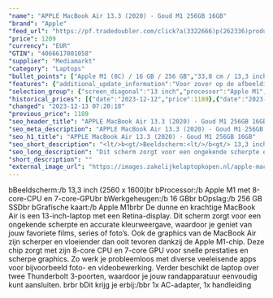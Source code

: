 ```yaml
---
"name": "APPLE MacBook Air 13.3 (2020) - Goud M1 256GB 16GB"
"brand": "Apple"
"feed_url": "https://pf.tradedoubler.com/click?a(3322666)p(262336)product(50617-1682023)ttid(3)url(https%3A%2F%2Fwww.mediamarkt.nl%2Fnl%2Fproduct%2F_apple-macbook-air-13-3-2020-goud-m1-256gb-16gb-1682023.html%3Futm_source%3Dtradedoubler%26utm_medium%3Daff-comparison%26utm_term%3D1682023)"
"price": 1209
"currency": "EUR"
"GTIN": "4066617001058"
"supplier": "Mediamarkt"
"category": "Laptops"
"bullet_points": ["Apple M1 (8C) / 16 GB / 256 GB","33,8 cm / 13,3 inch","Retina - 33,8 cm / 13,3 inch","SSD , 256 GB","2x Thunderbolt 3, 1x hoofdtelefoon","Lithium-Polymeer (LiPo)","304.1 cm x 1.61 cm x 212.4 mm /"]
"features": {"additional_update_information":"Voor zover op de afbeeldingen apps worden getoond, geldt dat MediaMarkt niet kan garanderen dat de apps tijdens de volledige levensduur van het product goed zullen blijven functioneren. Dit hangt af van het beleid van de fabrikant.","configuration":"Apple M1 (8C) / 16 GB / 256 GB","screen_diagonal_cm":"33,8 cm","connections":"2x Thunderbolt 3, 1x hoofdtelefoon","product_width":"304,1 cm","bluetooth":"Ja","short_description":"13.3 inch Retina • Apple M1 8-core CPU en 7-core GPU • 16 GB • 256 GB SSD","product_height":"1,61 cm","manufacturer_guarantee":"2 jaar","card_reader":"Nee","panel_type":"IPS (In-Plane Switching)","touchscreen":"Nee","number_of_processor_cores":"8","processor":"Apple M1 met 8-core-CPU en 7-core-GPU","ram_configuration":"16 GB","total_storage_space_in_gb":"256 GB SSD","screen_diagonal_cm_inch":"33,8 cm / 13,3 inch","depth":"212,4 mm","screen_diagonal_inches":"13.3 inch","processor_model":"M-Series","integrated_mike":"Ja","speakers":"Ja","convertibility":"Vast scherm","product_depth":"212,4 mm","model_year":"2020","shipping_costs":"0.00","memory_size":"16 GB","product_manufacturer":"APPLE","delivery_time":"5","bluetooth_version":"5.0","battery_life":"18 uur","product_type":"Laptop","type_of_1_hard_disk":"SSD","dimensions_weight":"304.1 cm x 1.61 cm x 212.4 mm /","capacity_of_1_hard_disk":"256 GB","resolution":"2560 x 1600","hard_disk_1":"SSD , 256 GB","height":"1,61 cm","front_camera":"Ja","wlan_standards":"Wireless AX","integrated_webcam":"Ja","update_policy":"Onbekend","wlan":"Ja","ram_type":"DDR4","image_quality":"Retina","manufacturer_part_number":"MGND3N/A Z12A000E2","previous_price":"","battery_type":"Lithium-Polymeer (LiPo)","color":"Goud","product_introduction_date":"2020-11-10","scope_of_delivery":"1x AC-adapter, 1x handleiding","weight":"1,29 kg","manufacturer_supported_software_updates":"Ja","total_storage_space":"256 GB","operating_system":"MacOS"}
"selection_group": {"screen_diagonal":"13 inch","processor":"Apple M1","changed_price_past_3_days":true,"product_family":"MacBook Air"}
"historical_prices": [{"date":"2023-12-12","price":1189},{"date":"2023-12-13","price":1209}]
"changed": "2023-12-13 07:20:18"
"previous_price": 1189
"seo_header_title": "APPLE MacBook Air 13.3 (2020) - Goud M1 256GB 16GB"
"seo_meta_description": "APPLE MacBook Air 13.3 (2020) - Goud M1 256GB 16GB"
"seo_h1_title": "APPLE MacBook Air 13.3 (2020) - Goud M1 256GB 16GB"
"seo_short_description": "<lt/>b<gt/>Beeldscherm:<lt/>/b<gt/> 13,3 inch (2560 x 1600)<lt/>br<gt/> <lt/>b<gt/>Processor:<lt/>/b<gt/> Apple M1 met 8-core-CPU en 7-core-GPU<lt/>br<gt/> <lt/>b<gt/>Werkgeheugen:<lt/>/b<gt/> 16 GB<lt/>br<gt/> <lt/>b<gt/>Opslag:<lt/>/b<gt/> 256 GB SSD<lt/>br<gt/> <lt/>b<gt/>Grafische kaart:<lt/>/b<gt/> Apple M1<lt/>br<gt/><lt/>br<gt/> De dunne en krachtige MacBook Air is een 13-inch-laptop met een Retina-display."
"seo_long_description": "Dit scherm zorgt voor een ongekende scherpte en accurate kleurweergave, waardoor je geniet van jouw favoriete films, series of foto’s. Ook de graphics van de MacBook Air zijn scherper en vloeiender dan ooit tevoren dankzij de Apple M1-chip. Deze chip zorgt met zijn 8-core CPU en 7-core GPU voor snelle prestaties en scherpe graphics. Zo werk je probleemloos met diverse veeleisende apps voor bijvoorbeeld foto- en videobewerking. Verder beschikt de laptop over twee Thunderbolt 3-poorten, waardoor je jouw randapparatuur eenvoudig kunt aansluiten. <lt/>br<gt/><lt/>br<gt/> <lt/>b<gt/>Dit krijg je erbij:<lt/>/b<gt/><lt/>br<gt/> 1x AC-adapter, 1x handleiding"
"short_description": ""
"external_image_url": "https://images.zakelijkelaptopkopen.nl/apple-macbook-air-13-3-2020-goud-m1-256gb-16gb-1682023.webp"
---
```


<lt/>b<gt/>Beeldscherm:<lt/>/b<gt/> 13,3 inch (2560 x 1600)<lt/>br<gt/> <lt/>b<gt/>Processor:<lt/>/b<gt/> Apple M1 met 8-core-CPU en 7-core-GPU<lt/>br<gt/> <lt/>b<gt/>Werkgeheugen:<lt/>/b<gt/> 16 GB<lt/>br<gt/> <lt/>b<gt/>Opslag:<lt/>/b<gt/> 256 GB SSD<lt/>br<gt/> <lt/>b<gt/>Grafische kaart:<lt/>/b<gt/> Apple M1<lt/>br<gt/><lt/>br<gt/> De dunne en krachtige MacBook Air is een 13-inch-laptop met een Retina-display. Dit scherm zorgt voor een ongekende scherpte en accurate kleurweergave, waardoor je geniet van jouw favoriete films, series of foto’s. Ook de graphics van de MacBook Air zijn scherper en vloeiender dan ooit tevoren dankzij de Apple M1-chip. Deze chip zorgt met zijn 8-core CPU en 7-core GPU voor snelle prestaties en scherpe graphics. Zo werk je probleemloos met diverse veeleisende apps voor bijvoorbeeld foto- en videobewerking. Verder beschikt de laptop over twee Thunderbolt 3-poorten, waardoor je jouw randapparatuur eenvoudig kunt aansluiten. <lt/>br<gt/><lt/>br<gt/> <lt/>b<gt/>Dit krijg je erbij:<lt/>/b<gt/><lt/>br<gt/> 1x AC-adapter, 1x handleiding